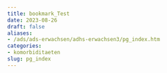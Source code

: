 ```yaml
---
title: bookmark_Test
date: 2023-08-26
draft: false
aliases:
- /ads/ads-erwachsen/adhs-erwachsen3/pg_index.htm
categories:
- komorbiditaeten
slug: pg_index
---
```



